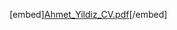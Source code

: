 
[embed][Ahmet_Yildiz_CV.pdf](https://github.com/abilals58/Resume/files/11197699/Ahmet_Yildiz_CV.pdf)[/embed]
